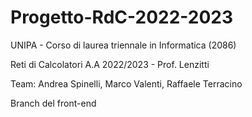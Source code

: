 # Progetto-RdC-2022-2023
UNIPA - Corso di laurea triennale in Informatica (2086)

Reti di Calcolatori A.A 2022/2023 - Prof. Lenzitti

Team: Andrea Spinelli, Marco Valenti, Raffaele Terracino

Branch del front-end
